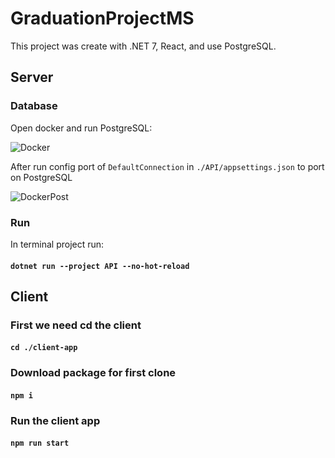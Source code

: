 # GraduationProjectMS

This project was create with .NET 7, React, and use PostgreSQL.

## Server

### Database

Open docker and run PostgreSQL:

<img src="https://cdn.discordapp.com/attachments/1072793867109273640/1075260771778437150/image.png" alt="Docker" title="Docker">

After run config port of `DefaultConnection` in `./API/appsettings.json` to port on PostgreSQL

<img src="https://cdn.discordapp.com/attachments/1072793867109273640/1075261848259149874/image.png" alt="DockerPost" title="DockerPost">

### Run

In terminal project run:

#### `dotnet run --project API --no-hot-reload`

## Client

### First we need cd the client

#### `cd ./client-app`

### Download package for first clone

#### `npm i`

### Run the client app

#### `npm run start`